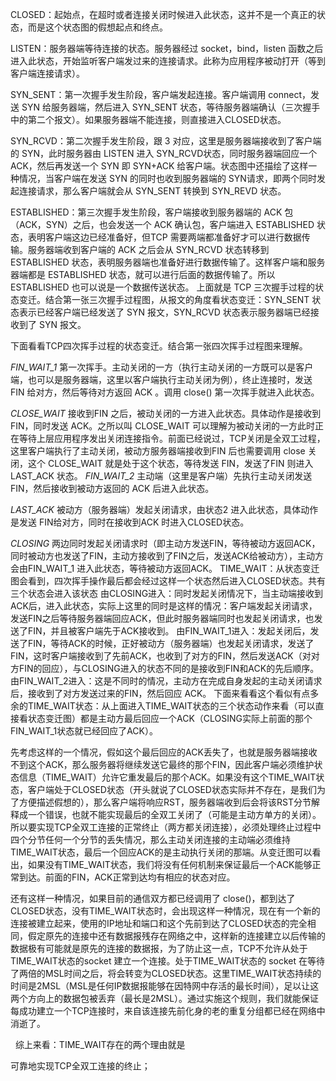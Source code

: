 CLOSED：起始点，在超时或者连接关闭时候进入此状态，这并不是一个真正的状态，而是这个状态图的假想起点和终点。

LISTEN：服务器端等待连接的状态。服务器经过 socket，bind，listen 函数之后进入此状态，开始监听客户端发过来的连接请求。此称为应用程序被动打开（等到客户端连接请求）。

SYN_SENT：第一次握手发生阶段，客户端发起连接。客户端调用 connect，发送 SYN 给服务器端，然后进入 SYN_SENT 状态，等待服务器端确认（三次握手中的第二个报文）。如果服务器端不能连接，则直接进入CLOSED状态。

SYN_RCVD：第二次握手发生阶段，跟 3 对应，这里是服务器端接收到了客户端的 SYN，此时服务器由 LISTEN 进入 SYN_RCVD状态，同时服务器端回应一个 ACK，然后再发送一个 SYN 即 SYN+ACK 给客户端。状态图中还描绘了这样一种情况，当客户端在发送 SYN 的同时也收到服务器端的 SYN请求，即两个同时发起连接请求，那么客户端就会从 SYN_SENT 转换到 SYN_REVD 状态。

ESTABLISHED：第三次握手发生阶段，客户端接收到服务器端的 ACK 包（ACK，SYN）之后，也会发送一个 ACK 确认包，客户端进入 ESTABLISHED 状态，表明客户端这边已经准备好，但TCP 需要两端都准备好才可以进行数据传输。服务器端收到客户端的 ACK 之后会从 SYN_RCVD 状态转移到 ESTABLISHED 状态，表明服务器端也准备好进行数据传输了。这样客户端和服务器端都是 ESTABLISHED 状态，就可以进行后面的数据传输了。所以 ESTABLISHED 也可以说是一个数据传送状态。
上面就是 TCP 三次握手过程的状态变迁。结合第一张三次握手过程图，从报文的角度看状态变迁：SYN_SENT 状态表示已经客户端已经发送了 SYN 报文，SYN_RCVD 状态表示服务器端已经接收到了 SYN 报文。



下面看看TCP四次挥手过程的状态变迁。结合第一张四次挥手过程图来理解。

*FIN_WAIT_1* 第一次挥手。主动关闭的一方（执行主动关闭的一方既可以是客户端，也可以是服务器端，这里以客户端执行主动关闭为例），终止连接时，发送 FIN 给对方，然后等待对方返回 ACK 。调用 close() 第一次挥手就进入此状态。

*CLOSE_WAIT* 接收到FIN 之后，被动关闭的一方进入此状态。具体动作是接收到 FIN，同时发送 ACK。之所以叫 CLOSE_WAIT 可以理解为被动关闭的一方此时正在等待上层应用程序发出关闭连接指令。前面已经说过，TCP关闭是全双工过程，这里客户端执行了主动关闭，被动方服务器端接收到FIN 后也需要调用 close 关闭，这个 CLOSE_WAIT 就是处于这个状态，等待发送 FIN，发送了FIN 则进入 LAST_ACK 状态。
*FIN_WAIT_2* 主动端（这里是客户端）先执行主动关闭发送FIN，然后接收到被动方返回的 ACK 后进入此状态。

*LAST_ACK* 被动方（服务器端）发起关闭请求，由状态2 进入此状态，具体动作是发送 FIN给对方，同时在接收到ACK 时进入CLOSED状态。

*CLOSING* 两边同时发起关闭请求时（即主动方发送FIN，等待被动方返回ACK，同时被动方也发送了FIN，主动方接收到了FIN之后，发送ACK给被动方），主动方会由FIN_WAIT_1 进入此状态，等待被动方返回ACK。
TIME_WAIT：从状态变迁图会看到，四次挥手操作最后都会经过这样一个状态然后进入CLOSED状态。共有三个状态会进入该状态
由CLOSING进入：同时发起关闭情况下，当主动端接收到ACK后，进入此状态，实际上这里的同时是这样的情况：客户端发起关闭请求，发送FIN之后等待服务器端回应ACK，但此时服务器端同时也发起关闭请求，也发送了FIN，并且被客户端先于ACK接收到。
由FIN_WAIT_1进入：发起关闭后，发送了FIN，等待ACK的时候，正好被动方（服务器端）也发起关闭请求，发送了FIN，这时客户端接收到了先前ACK，也收到了对方的FIN，然后发送ACK（对对方FIN的回应），与CLOSING进入的状态不同的是接收到FIN和ACK的先后顺序。
由FIN_WAIT_2进入：这是不同时的情况，主动方在完成自身发起的主动关闭请求后，接收到了对方发送过来的FIN，然后回应 ACK。
下面来看看这个看似有点多余的TIME_WAIT状态：从上面进入TIME_WAIT状态的三个状态动作来看（可以直接看状态变迁图）都是主动方最后回应一个ACK（CLOSING实际上前面的那个FIN_WAIT_1状态就已经回应了ACK）。

先考虑这样的一个情况，假如这个最后回应的ACK丢失了，也就是服务器端接收不到这个ACK，那么服务器将继续发送它最终的那个FIN，因此客户端必须维护状态信息（TIME_WAIT）允许它重发最后的那个ACK。如果没有这个TIME_WAIT状态，客户端处于CLOSED状态（开头就说了CLOSED状态实际并不存在，是我们为了方便描述假想的），那么客户端将响应RST，服务器端收到后会将该RST分节解释成一个错误，也就不能实现最后的全双工关闭了（可能是主动方单方的关闭）。所以要实现TCP全双工连接的正常终止（两方都关闭连接），必须处理终止过程中四个分节任何一个分节的丢失情况，那么主动关闭连接的主动端必须维持TIME_WAIT状态，最后一个回应ACK的是主动执行关闭的那端。从变迁图可以看出，如果没有TIME_WAIT状态，我们将没有任何机制来保证最后一个ACK能够正常到达。前面的FIN，ACK正常到达均有相应的状态对应。

还有这样一种情况，如果目前的通信双方都已经调用了 close()，都到达了CLOSED状态，没有TIME_WAIT状态时，会出现这样一种情况，现在有一个新的连接被建立起来，使用的IP地址和端口和这个先前到达了CLOSED状态的完全相同，假定原先的连接中还有数据报残存在网络之中，这样新的连接建立以后传输的数据极有可能就是原先的连接的数据报，为了防止这一点，TCP不允许从处于TIME_WAIT状态的socket 建立一个连接。处于TIME_WAIT状态的 socket 在等待了两倍的MSL时间之后，将会转变为CLOSED状态。这里TIME_WAIT状态持续的时间是2MSL（MSL是任何IP数据报能够在因特网中存活的最长时间），足以让这两个方向上的数据包被丢弃（最长是2MSL）。通过实施这个规则，我们就能保证每成功建立一个TCP连接时，来自该连接先前化身的老的重复分组都已经在网络中消逝了。

  综上来看：TIME_WAIT存在的两个理由就是

可靠地实现TCP全双工连接的终止；